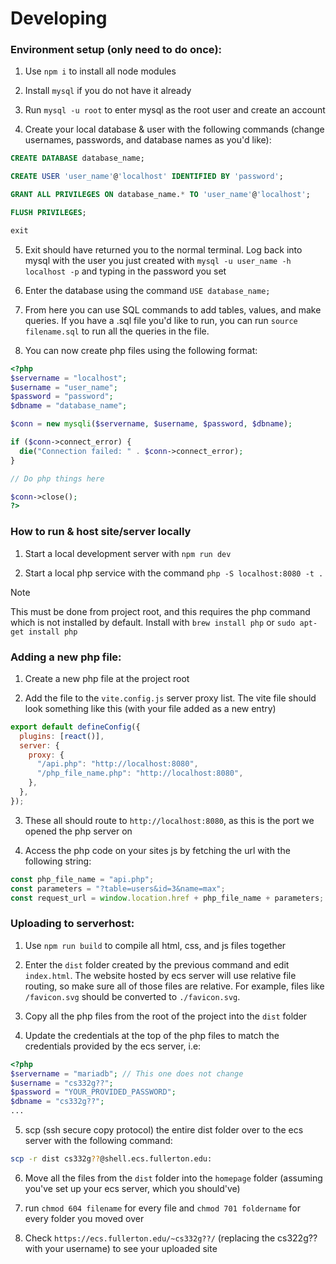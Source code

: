 # Developing

### Environment setup (only need to do once):

1. Use `npm i` to install all node modules

1. Install `mysql` if you do not have it already

1. Run `mysql -u root` to enter mysql as the root user and create an account

1. Create your local database & user with the following commands (change usernames, passwords, and database names as you'd like):

```sql
CREATE DATABASE database_name;

CREATE USER 'user_name'@'localhost' IDENTIFIED BY 'password';

GRANT ALL PRIVILEGES ON database_name.* TO 'user_name'@'localhost';

FLUSH PRIVILEGES;

exit
```

5. Exit should have returned you to the normal terminal. Log back into mysql with the user you just created with `mysql -u user_name -h localhost -p` and typing in the password you set

6. Enter the database using the command `USE database_name;`

7. From here you can use SQL commands to add tables, values, and make queries. If you have a .sql file you'd like to run, you can run `source filename.sql` to run all the queries in the file.

8. You can now create php files using the following format:

```php
<?php
$servername = "localhost";
$username = "user_name";
$password = "password";
$dbname = "database_name";

$conn = new mysqli($servername, $username, $password, $dbname);

if ($conn->connect_error) {
  die("Connection failed: " . $conn->connect_error);
}

// Do php things here

$conn->close();
?>
```

### How to run & host site/server locally

1. Start a local development server with `npm run dev`

1. Start a local php service with the command `php -S localhost:8080 -t .`

> [!NOTE]
> This must be done from project root, and this requires the php command which is not installed by default. Install with `brew install php` or `sudo apt-get install php`

### Adding a new php file:

1. Create a new php file at the project root

1. Add the file to the `vite.config.js` server proxy list. The vite file should look something like this (with your file added as a new entry)

```js
export default defineConfig({
  plugins: [react()],
  server: {
    proxy: {
      "/api.php": "http://localhost:8080",
      "/php_file_name.php": "http://localhost:8080",
    },
  },
});
```

3. These all should route to `http://localhost:8080`, as this is the port we opened the php server on

4. Access the php code on your sites js by fetching the url with the following string:

```js
const php_file_name = "api.php";
const parameters = "?table=users&id=3&name=max";
const request_url = window.location.href + php_file_name + parameters;
```

### Uploading to serverhost:

1. Use `npm run build` to compile all html, css, and js files together

1. Enter the `dist` folder created by the previous command and edit `index.html`. The website hosted by ecs server will use relative file routing, so make sure all of those files are relative. For example, files like `/favicon.svg` should be converted to `./favicon.svg`.

1. Copy all the php files from the root of the project into the `dist` folder

1. Update the credentials at the top of the php files to match the credentials provided by the ecs server, i.e:

```php
<?php
$servername = "mariadb"; // This one does not change
$username = "cs332g??";
$password = "YOUR_PROVIDED_PASSWORD";
$dbname = "cs332g??";
...
```

5. scp (ssh secure copy protocol) the entire dist folder over to the ecs server with the following command:

```bash
scp -r dist cs332g??@shell.ecs.fullerton.edu:
```

6. Move all the files from the `dist` folder into the `homepage` folder (assuming you've set up your ecs server, which you should've)

7. run `chmod 604 filename` for every file and `chmod 701 foldername` for every folder you moved over

8. Check `https://ecs.fullerton.edu/~cs332g??/` (replacing the cs322g?? with your username) to see your uploaded site

